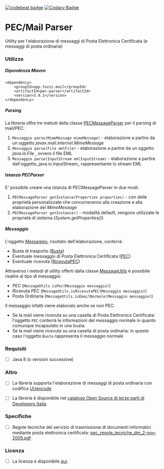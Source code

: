 

[![codebeat badge](https://codebeat.co/badges/b5b1b940-a242-4f95-ad63-75283d2ca778)](https://codebeat.co/projects/github-com-biagiot-java-pec-parser-master) [![Codacy Badge](https://app.codacy.com/project/badge/Grade/dbe9e634249f4850a22d9d8dcabee03e)](https://www.codacy.com/manual/biagioT/java-pec-parser?utm_source=github.com&utm_medium=referral&utm_content=biagioT/java-pec-parser&utm_campaign=Badge_Grade)

# PEC/Mail Parser

Utility per l'elaborazione di messaggi di Posta Elettronica Certificata (e messaggi di posta ordinaria)

### Utilizzo
##### Dipendenza Maven
```
<dependency>
    <groupId>app.tozzi.mail</groupId>
	<artifactId>pec-parser</artifactId>
	<version>3.0.1</version>
</dependency>
```

##### Parsing

La libreria offre tre metodi della classe [PECMessageParser](https://github.com/biagioT/java-pec-parser/blob/master/src/main/java/app/tozzi/mail/pec/parser/PECMessageParser.java) per il parsing di mail/PEC:

1.  `Messaggio parse(MimeMessage mimeMessage)`  - elaborazione a partire da un oggetto  _javax.mail.internet.MimeMessage_ 
2.  `Messaggio parse(File emlFile)`  - elaborazione a partire da un oggetto  _java.io.File_  , ovvero il file EML
3.  `Messaggio parse(InputStream emlInputStream)`  - elaborazione a partire dall'oggetto_java.io.InputStream_  rappresentante lo stream EML

##### Istanza PECParser

E' possibile creare una istanza di PECMessageParser in due modi:

1.  `PECMessageParser getInstance(Properties properties)`  - con delle proprietà personalizzate che concorreranno alla creazione e alla elaborazione del  _MimeMessage_
2.  `PECMessageParser getInstance()`  - modalità default, vengono utilizzate le proprietà di sistema (_System.getProperties()_)

##### Messaggio

L'oggetto  [Messaggio](https://github.com/biagioT/java-pec-parser/blob/master/src/main/java/app/tozzi/mail/pec/model/Messaggio.java), risultato dell'elaborazione, conterrà:

-   Busta di trasporto ([Busta](https://github.com/biagioT/java-pec-parser/blob/master/src/main/java/app/tozzi/mail/pec/model/Busta.java))
-   Eventuale messaggio di Posta Elettronica Certificata ([PEC](https://github.com/biagioT/java-pec-parser/blob/master/src/main/java/app/tozzi/mail/pec/model/PEC.java))
-   Eventuale ricevuta ([RicevutaPEC](https://github.com/biagioT/java-pec-parser/blob/master/src/main/java/app/tozzi/mail/pec/model/RicevutaPEC.java))

Attraverso i metodi di utility offerti dalla classe  [MessageUtils](https://github.com/biagioT/java-pec-parser/blob/master/src/main/java/app/tozzi/mail/pec/util/MessageUtils.java)  è possibile risalire al tipo di messaggio:

-   PEC (`MessageUtils.isPec(Messaggio messaggio)`)
-   Ricevuta PEC (`MessageUtils.isRicevutaPEC(Messaggio messaggio)`)
-   Posta Ordinaria (`MessageUtils.isEmailNormale(Messaggio messaggio)`)

Il messaggio infatti viene elaborato anche se non PEC:

-   Se la mail viene ricevuta su una casella di Posta Elettronica Certificata: l'oggetto `PEC` conterrà le informazioni del messaggio normale in quanto comunque incapsulato in una busta.
-   Se la mail viene ricevuta su una casella di posta ordinaria: in questo caso l'oggetto `Busta` rappresenta il messaggio normale

### Requisiti
 - [ ] Java 8 (o versioni successive)


### Altro
 - [ ] La libreria supporta l'elaborazione di messaggi di posta ordinaria con codifica  [UUencode](https://en.wikipedia.org/wiki/Uuencoding)
 - [ ] La libreria è disponibile nel [catalogo Open Source di terze parti di Developers Italia](https://developers.italia.it/it/software/biagiot-java-pec-parser-09abab).


### Specifiche
 - [ ]  Regole tecniche del servizio di trasmissione di documenti informatici mediante posta elettronica certificata:  [pec_regole_tecniche_dm_2-nov-2005.pdf](https://www.agid.gov.it/sites/default/files/repository_files/leggi_decreti_direttive/pec_regole_tecniche_dm_2-nov-2005.pdf)

### Licenza

 - [ ] La licenza è disponibile [qui](https://github.com/biagioT/java-pec-parser/blob/master/LICENSE).
